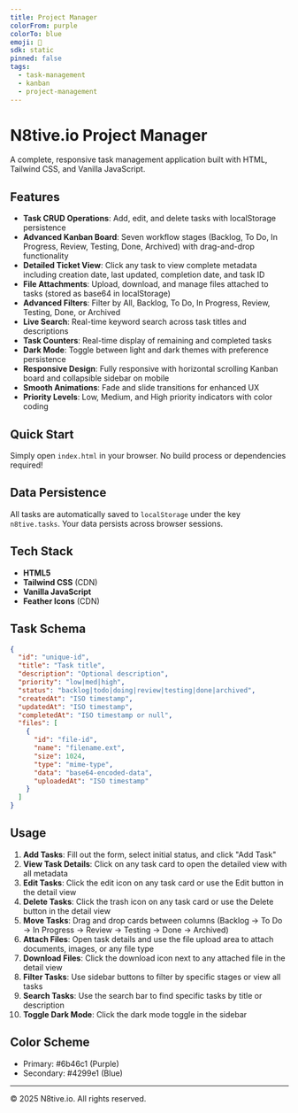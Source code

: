 ```yaml
---
title: Project Manager
colorFrom: purple
colorTo: blue
emoji: 🧭
sdk: static
pinned: false
tags:
  - task-management
  - kanban
  - project-management
---
```


# N8tive.io Project Manager

A complete, responsive task management application built with HTML, Tailwind CSS, and Vanilla JavaScript.

## Features

- **Task CRUD Operations**: Add, edit, and delete tasks with localStorage persistence
- **Advanced Kanban Board**: Seven workflow stages (Backlog, To Do, In Progress, Review, Testing, Done, Archived) with drag-and-drop functionality
- **Detailed Ticket View**: Click any task to view complete metadata including creation date, last updated, completion date, and task ID
- **File Attachments**: Upload, download, and manage files attached to tasks (stored as base64 in localStorage)
- **Advanced Filters**: Filter by All, Backlog, To Do, In Progress, Review, Testing, Done, or Archived
- **Live Search**: Real-time keyword search across task titles and descriptions
- **Task Counters**: Real-time display of remaining and completed tasks
- **Dark Mode**: Toggle between light and dark themes with preference persistence
- **Responsive Design**: Fully responsive with horizontal scrolling Kanban board and collapsible sidebar on mobile
- **Smooth Animations**: Fade and slide transitions for enhanced UX
- **Priority Levels**: Low, Medium, and High priority indicators with color coding

## Quick Start

Simply open `index.html` in your browser. No build process or dependencies required!

## Data Persistence

All tasks are automatically saved to `localStorage` under the key `n8tive.tasks`. Your data persists across browser sessions.

## Tech Stack

- **HTML5**
- **Tailwind CSS** (CDN)
- **Vanilla JavaScript**
- **Feather Icons** (CDN)

## Task Schema

```json
{
  "id": "unique-id",
  "title": "Task title",
  "description": "Optional description",
  "priority": "low|med|high",
  "status": "backlog|todo|doing|review|testing|done|archived",
  "createdAt": "ISO timestamp",
  "updatedAt": "ISO timestamp",
  "completedAt": "ISO timestamp or null",
  "files": [
    {
      "id": "file-id",
      "name": "filename.ext",
      "size": 1024,
      "type": "mime-type",
      "data": "base64-encoded-data",
      "uploadedAt": "ISO timestamp"
    }
  ]
}
```

## Usage

1. **Add Tasks**: Fill out the form, select initial status, and click "Add Task"
2. **View Task Details**: Click on any task card to open the detailed view with all metadata
3. **Edit Tasks**: Click the edit icon on any task card or use the Edit button in the detail view
4. **Delete Tasks**: Click the trash icon on any task card or use the Delete button in the detail view
5. **Move Tasks**: Drag and drop cards between columns (Backlog → To Do → In Progress → Review → Testing → Done → Archived)
6. **Attach Files**: Open task details and use the file upload area to attach documents, images, or any file type
7. **Download Files**: Click the download icon next to any attached file in the detail view
8. **Filter Tasks**: Use sidebar buttons to filter by specific stages or view all tasks
9. **Search Tasks**: Use the search bar to find specific tasks by title or description
10. **Toggle Dark Mode**: Click the dark mode toggle in the sidebar

## Color Scheme

- Primary: #6b46c1 (Purple)
- Secondary: #4299e1 (Blue)

---

© 2025 N8tive.io. All rights reserved.
